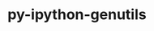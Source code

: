 ---
title: "py-ipython-genutils"
layout: cache
categories: [package, v0.18.0]
meta: {"versions": ["0.2.0"], "compilers": ["gcc@=7.5.0"], "oss": ["ubuntu18.04"], "platforms": ["linux"], "targets": ["x86_64"], "stacks": ["data-vis-sdk", "e4s", "root"], "num_specs": 3, "num_specs_by_stack": {"data-vis-sdk": 1, "root": 3, "e4s": 2}}
spec_details: [{"hash": "hd5lxvlb3li6z4oqf6elumgj523j6q5c", "compiler": "gcc@=7.5.0", "versions": ["0.2.0"], "os": "ubuntu18.04", "platform": "linux", "target": "x86_64", "variants": [], "stacks": ["data-vis-sdk", "root"], "size": "-", "tarball": "https://binaries.spack.io/releases/v0.18.0/build_cache/linux-ubuntu18.04-x86_64/gcc-7.5.0/py-ipython-genutils-0.2.0/linux-ubuntu18.04-x86_64-gcc-7.5.0-py-ipython-genutils-0.2.0-hd5lxvlb3li6z4oqf6elumgj523j6q5c.spack"}, {"hash": "4a65ho2o5arzjnqyemt3pdpwme7sdjag", "compiler": "gcc@=7.5.0", "versions": ["0.2.0"], "os": "ubuntu18.04", "platform": "linux", "target": "x86_64", "variants": [], "stacks": ["e4s", "root"], "size": "-", "tarball": "https://binaries.spack.io/releases/v0.18.0/build_cache/linux-ubuntu18.04-x86_64/gcc-7.5.0/py-ipython-genutils-0.2.0/linux-ubuntu18.04-x86_64-gcc-7.5.0-py-ipython-genutils-0.2.0-4a65ho2o5arzjnqyemt3pdpwme7sdjag.spack"}, {"hash": "xnx6uwh6cxdeydckt72mlx6j7wicobln", "compiler": "gcc@=7.5.0", "versions": ["0.2.0"], "os": "ubuntu18.04", "platform": "linux", "target": "x86_64", "variants": [], "stacks": ["e4s", "root"], "size": "-", "tarball": "https://binaries.spack.io/releases/v0.18.0/build_cache/linux-ubuntu18.04-x86_64/gcc-7.5.0/py-ipython-genutils-0.2.0/linux-ubuntu18.04-x86_64-gcc-7.5.0-py-ipython-genutils-0.2.0-xnx6uwh6cxdeydckt72mlx6j7wicobln.spack"}]
---